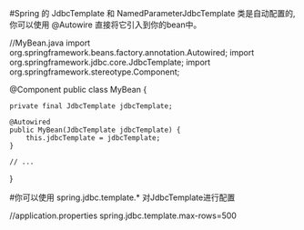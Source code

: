 #Spring 的 JdbcTemplate 和 NamedParameterJdbcTemplate 类是自动配置的, 你可以使用 @Autowire 直接将它引入到你的bean中。

//MyBean.java
import org.springframework.beans.factory.annotation.Autowired;
import org.springframework.jdbc.core.JdbcTemplate;
import org.springframework.stereotype.Component;

@Component
public class MyBean {

    private final JdbcTemplate jdbcTemplate;

    @Autowired
    public MyBean(JdbcTemplate jdbcTemplate) {
        this.jdbcTemplate = jdbcTemplate;
    }

    // ...

}


#你可以使用 spring.jdbc.template.* 对JdbcTemplate进行配置

//application.properties
spring.jdbc.template.max-rows=500